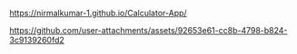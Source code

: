 https://nirmalkumar-1.github.io/Calculator-App/

https://github.com/user-attachments/assets/92653e61-cc8b-4798-b824-3c9139260fd2

